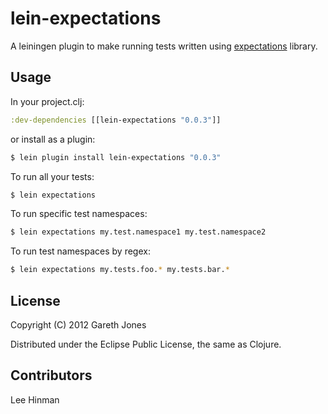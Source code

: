 # lein-expectations

A leiningen plugin to make running tests written using [expectations](https://github.com/jaycfields/expectations) library.

## Usage

In your project.clj:

```clojure
:dev-dependencies [[lein-expectations "0.0.3"]]
```

or install as a plugin:

```bash
$ lein plugin install lein-expectations "0.0.3"
```

To run all your tests:

```bash
$ lein expectations
```

To run specific test namespaces:

```bash
$ lein expectations my.test.namespace1 my.test.namespace2
```

To run test namespaces by regex:

```bash
$ lein expectations my.tests.foo.* my.tests.bar.*
```

## License

Copyright (C) 2012 Gareth Jones

Distributed under the Eclipse Public License, the same as Clojure.

## Contributors

Lee Hinman